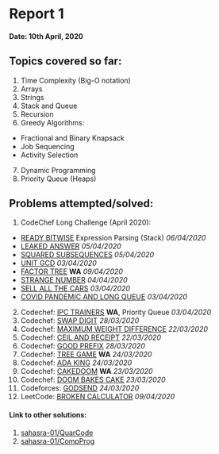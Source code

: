 # Report 1
#### Date: 10th April, 2020

## Topics covered so far:
1. Time Complexity (Big-O notation)
2. Arrays
3. Strings
4. Stack and Queue
5. Recursion
6. Greedy Algorithms:
- Fractional and Binary Knapsack
- Job Sequencing
- Activity Selection
7. Dynamic Programming
8. Priority Queue (Heaps)

## Problems attempted/solved:
1. CodeChef Long Challenge (April 2020):
- [READY BITWISE](https://www.codechef.com/viewsolution/31283022) Expression Parsing (Stack)	*06/04/2020*
- [LEAKED ANSWER](https://www.codechef.com/viewsolution/31219502)		*05/04/2020*
- [SQUARED SUBSEQUENCES](https://www.codechef.com/viewsolution/31186439)		*05/04/2020*
- [UNIT GCD](https://www.codechef.com/viewsolution/31069617)		*03/04/2020*
- [FACTOR TREE](https://www.codechef.com/submit/complete/31547631) **WA**	*09/04/2020*
- [STRANGE NUMBER](https://www.codechef.com/viewsolution/31104723)		*04/04/2020*
- [SELL ALL THE CARS](https://www.codechef.com/viewsolution/31018191)		*03/04/2020*
- [COVID PANDEMIC AND LONG QUEUE](https://www.codechef.com/viewsolution/31019999)		*03/04/2020*
2. Codechef: [IPC TRAINERS](https://www.codechef.com/viewsolution/31045311) **WA**, Priority Queue	*03/04/2020*
3. Codechef: [SWAP DIGIT](https://www.codechef.com/viewsolution/30825022)		*28/03/2020*
4. Codechef: [MAXIMUM WEIGHT DIFFERENCE](https://www.codechef.com/viewsolution/30626674)		*22/03/2020*
5. Codechef: [CEIL AND RECEIPT](https://www.codechef.com/viewsolution/30623705)		*22/03/2020*
6. Codechef: [GOOD PREFIX](https://www.codechef.com/viewsolution/30815934)		*28/03/2020*
7. Codechef: [TREE GAME](https://www.codechef.com/viewsolution/30709220) **WA**	*24/03/2020*
8. Codechef: [ADA KING](https://www.codechef.com/viewsolution/30702597)		*24/03/2020*
9. Codechef: [CAKEDOOM](https://www.codechef.com/viewsolution/30684094) **WA**	*23/03/2020*
10. Codechef: [DOOM BAKES CAKE](https://www.codechef.com/viewsolution/30678954)		*23/03/2020*
11. Codeforces: [GODSEND](https://codeforces.com/contest/841/submission/74162828)	*24/03/2020*
12. LeetCode: [BROKEN CALCULATOR](https://leetcode.com/submissions/detail/322183417/)	*09/04/2020*
 

#### Link to other solutions: 
1. [sahasra-01/QuarCode](https://github.com/sahasra-01/QuarCode)
2. [sahasra-01/CompProg](https://github.com/sahasra-01/CompProg)
